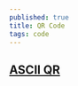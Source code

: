 ```yaml
---
published: true
title: QR Code
tags: code
---
```

## [ASCII QR](https://news.ycombinator.com/item?id=21762112)